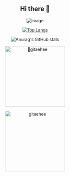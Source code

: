 <h2 align="center">Hi there 👋</h2>

<!--
**gitaehee/gitaehee** is a ✨ _special_ ✨ repository because its `README.md` (this file) appears on your GitHub profile.

Here are some ideas to get you started:

- 🔭 I’m currently working on ...
- 🌱 I’m currently learning ...
- 👯 I’m looking to collaborate on ...
- 🤔 I’m looking for help with ...
- 💬 Ask me about ...
- 📫 How to reach me: ...
- 😄 Pronouns: ...
- ⚡ Fun fact: ...
-->

<div align="center">

![Image](https://github.com/user-attachments/assets/e3d399af-ae2c-41ad-9512-0b851f72a460)

[![Top Langs](https://github-readme-stats.vercel.app/api/top-langs/?username=delay-100&layout=compact)](https://github.com/gitaehee/github-readme-stats)

![Anurag's GitHub stats](https://github-readme-stats.vercel.app/api?username=gitaehee&show_icons=true&theme=radical)

<p><img height="200" src="http://github-profile-summary-cards.vercel.app/api/cards/most-commit-language?username=gitaehee&theme=2077&exclude=html" alt="gitaehee" /></p>

<p><img height="200" src="http://mazassumnida.wtf/api/generate_badge?boj=ehhee" alt="gitaehee" /></p>

</div>
